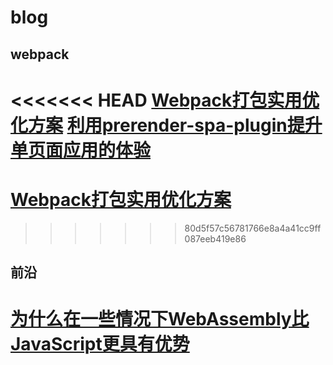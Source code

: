 # blog


## webpack
<<<<<<< HEAD
<a href="https://github.com/wangnan19900401/blog/issues/1" target="_blank">Webpack打包实用优化方案</a>
<a href="https://github.com/wangnan19900401/blog/issues/3" target="_blank">利用prerender-spa-plugin提升单页面应用的体验</a>
=======
<h1><a href="https://github.com/wangnan19900401/blog/issues/1" target="_blank">Webpack打包实用优化方案</a></h1>

>>>>>>> 80d5f57c56781766e8a4a41cc9ff087eeb419e86

## 前沿
<h1><a href="https://github.com/wangnan19900401/blog/issues/2" target="_blank">为什么在一些情况下WebAssembly比JavaScript更具有优势</a></h1>


